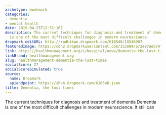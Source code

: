 ```yaml
---
archetype: bookmark
categories:
- dementia
- mental health
date: 2019-04-25T12:32:16Z
description: The current techniques for diagnosis and treatment of dementia       Dementia
  is one of the most difficult challenges in modern neuroscience.
dropmark.editURL: http://radhikan.dropmark.com/616548/18536907
featuredImage: https://cdn2.dropmarkusercontent.com/353804/a72e97aeb74faa803dbcb73d1f5f3b5229927e4f535bf642334018a8cd4187b1/thumbnail/00114661_cw_image_wi_f98e05b089a5711616ce7f8b880b831b.png?Expires=1557430062&Signature=bOC2iMzM1jLnC7yxE4sVQ-HhyDsD4jRVMUsGwDcTbSbjvybSW-OJL38zJwVQhnRw1RMaKs3BleeBnWMiQP8n1q1Ez9inPrqLcPA8rKGYjAfNmZHC0r85S7fAnu2t2IB0YqP3raHMpTtAG2GSgUTtyfiW4ggVCnbaRh7M3Ht~~OiFBXmnf0CwU~RRoZ1T0eunVA8aUjraDDG81liMvcwR7rAWVKfyzQPedx7UxedZEoGFP4AXi412tMthEHo~Z0qsU~OmUo~Y0lRdLLpYziNcLMOLFSWTH4IuW-YS-bVL3xD1mZDmODsfcP3fm2R666kH-2B8Tl7Lp~UateZd9AkWQg__&Key-Pair-Id=APKAITQYWVEN757ZA4KQ
link: https://healthmanagement.org/c/hospital/news/dementia-the-lost-times
linkBrand: healthmanagement.org
slug: healthmanagement-dementia-the-lost-times
socialScore: 27
socialScoreSimulated: true
source:
  name: Dropmark
  apiendpoint: https://shah.dropmark.com/616548.json
title: Dementia, the lost times
---
```

The current techniques for diagnosis and treatment of dementia       Dementia is one of the most difficult challenges in modern neuroscience. It still can